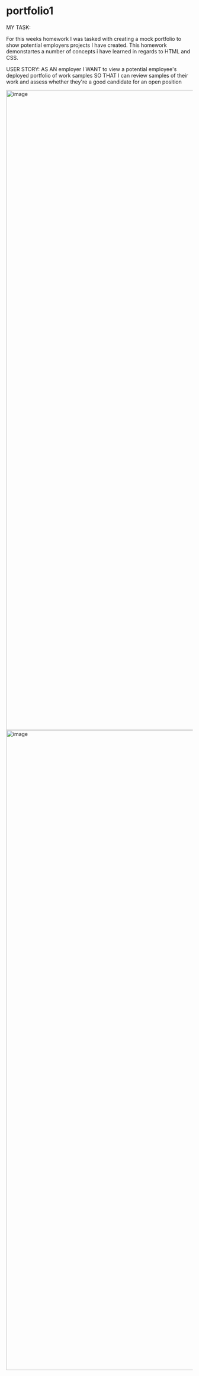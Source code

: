 # portfolio1


MY TASK:

For this weeks homework I was tasked with creating a mock portfolio to show potential employers projects I have created. This homework demonstartes a number of concepts i have learned in regards to HTML and CSS.

USER STORY: AS AN employer I WANT to view a potential employee's deployed portfolio of work samples SO THAT I can review samples of their work and assess whether they're a good candidate for an open position

<img width="1728" alt="image" src="https://user-images.githubusercontent.com/99901675/179661762-b6f99a0e-bb21-43b4-ab95-25564a57a0c7.png">
<img width="1728" alt="image" src="https://user-images.githubusercontent.com/99901675/179661840-735ca99e-e643-4a9a-bf1d-db0a591d8137.png">
